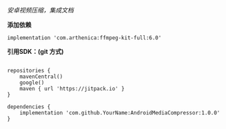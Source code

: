 *安卓视频压缩，集成文档*



**添加依赖**
```
implementation 'com.arthenica:ffmpeg-kit-full:6.0'
```

**引用SDK：(git 方式)**
```

repositories {
    mavenCentral()
    google()
    maven { url 'https://jitpack.io' }
}

dependencies {
    implementation 'com.github.YourName:AndroidMediaCompressor:1.0.0'
}
```




